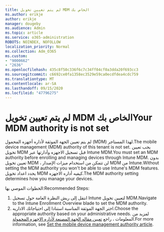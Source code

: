 ```yaml
---
title: لم يتم تعيين تخويل MDM الخاص بك
ms.author: erikje
author: erikje
manager: dougeby
ms.audience: Admin
ms.topic: article
ms.service: o365-administration
ROBOTS: NOINDEX, NOFOLLOW
localization_priority: Normal
ms.collection: Adm_O365
ms.custom:
- "9000662"
- "2636"
ms.openlocfilehash: 435c8f50c336f6c7c34ff04cf0a3dda20f693cc3
ms.sourcegitcommit: c6692ce0fa1358ec3529e59ca0ecdfdea4cdc759
ms.translationtype: MT
ms.contentlocale: ar-SA
ms.lasthandoff: 09/15/2020
ms.locfileid: "47796275"
---
```

# <a name="your-mdm-authority-is-not-set"></a><span data-ttu-id="406f2-102">لم يتم تعيين تخويل MDM الخاص بك</span><span class="sxs-lookup"><span data-stu-id="406f2-102">Your MDM authority is not set</span></span>

<span data-ttu-id="406f2-103">لم يتم تعيين الجهة الموثقة لأداره أجهزه المحمول (MDM) لهذا المستاجر.</span><span class="sxs-lookup"><span data-stu-id="406f2-103">The mobile device management (MDM) authority of this tenant is not set.</span></span> <span data-ttu-id="406f2-104">يجب تعيين تخويل MDM قبل تسجيل الاجهزه وأدارتها عبر Intune MDM.</span><span class="sxs-lookup"><span data-stu-id="406f2-104">You must set an MDM authority before enrolling and managing devices through Intune MDM.</span></span> <span data-ttu-id="406f2-105">بدون تعيين تخويل MDM ، لن تتمكن من استخدام ميزات الإصدار MDM من Intune.</span><span class="sxs-lookup"><span data-stu-id="406f2-105">Without setting the MDM authority you won't be able to use Intune's MDM features.</span></span> <span data-ttu-id="406f2-106">يحدد اعداد تخويل MDM كيفيه أداره الاجهزه.</span><span class="sxs-lookup"><span data-stu-id="406f2-106">The MDM authority setting determines how you manage your devices.</span></span>

<span data-ttu-id="406f2-107">الخطوات الموصي بها:</span><span class="sxs-lookup"><span data-stu-id="406f2-107">Recommended Steps:</span></span>
1. <span data-ttu-id="406f2-108">انتقل إلى ريش النظرة العامة حول تسجيل Intune لتعيين تخويل MDM.</span><span class="sxs-lookup"><span data-stu-id="406f2-108">Navigate to the Intune Enrollment Overview blade to set the MDM authority.</span></span>
2. <span data-ttu-id="406f2-109">اختر الجهة الموثقة المناسبة استنادا إلى احتياجاتك الاداريه.</span><span class="sxs-lookup"><span data-stu-id="406f2-109">Choose the appropriate authority based on your administrative needs.</span></span> <span data-ttu-id="406f2-110">لمزيد من المعلومات ، راجع [تعيين مقاله الجهة المصنعة لأداره الاجهزه المحمولة](https://docs.microsoft.com/intune/mdm-authority-set).</span><span class="sxs-lookup"><span data-stu-id="406f2-110">For more information, see [Set the mobile device management authority article](https://docs.microsoft.com/intune/mdm-authority-set).</span></span>